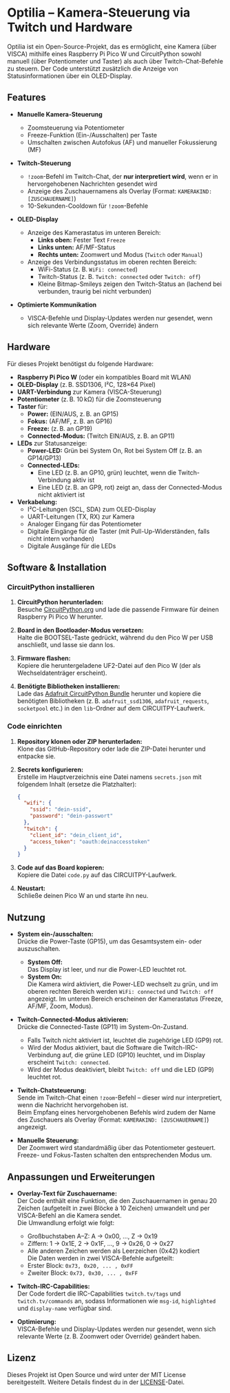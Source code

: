 # Optilia – Kamera-Steuerung via Twitch und Hardware

Optilia ist ein Open-Source-Projekt, das es ermöglicht, eine Kamera (über VISCA) mithilfe eines Raspberry Pi Pico W und CircuitPython sowohl manuell (über Potentiometer und Taster) als auch über Twitch-Chat-Befehle zu steuern. Der Code unterstützt zusätzlich die Anzeige von Statusinformationen über ein OLED-Display.

## Features

- **Manuelle Kamera-Steuerung**  
  - Zoomsteuerung via Potentiometer  
  - Freeze-Funktion (Ein-/Ausschalten) per Taste  
  - Umschalten zwischen Autofokus (AF) und manueller Fokussierung (MF)

- **Twitch-Steuerung**  
  - `!zoom`-Befehl im Twitch-Chat, der **nur interpretiert wird**, wenn er in hervorgehobenen Nachrichten gesendet wird  
  - Anzeige des Zuschauernamens als Overlay (Format: `KAMERAKIND: [ZUSCHAUERNAME]`)  
  - 10-Sekunden-Cooldown für `!zoom`-Befehle

- **OLED-Display**  
  - Anzeige des Kamerastatus im unteren Bereich:  
    - **Links oben:** Fester Text `Freeze`  
    - **Links unten:** AF/MF-Status  
    - **Rechts unten:** Zoomwert und Modus (`Twitch` oder `Manual`)  
  - Anzeige des Verbindungsstatus im oberen rechten Bereich:  
    - WiFi-Status (z. B. `WiFi: connected`)  
    - Twitch-Status (z. B. `Twitch: connected` oder `Twitch: off`)  
    - Kleine Bitmap-Smileys zeigen den Twitch-Status an (lachend bei verbunden, traurig bei nicht verbunden)

- **Optimierte Kommunikation**  
  - VISCA-Befehle und Display-Updates werden nur gesendet, wenn sich relevante Werte (Zoom, Override) ändern

## Hardware

Für dieses Projekt benötigst du folgende Hardware:

- **Raspberry Pi Pico W** (oder ein kompatibles Board mit WLAN)
- **OLED-Display** (z. B. SSD1306, I²C, 128×64 Pixel)
- **UART-Verbindung** zur Kamera (VISCA-Steuerung)
- **Potentiometer** (z. B. 10 kΩ) für die Zoomsteuerung
- **Taster** für:  
  - **Power:** (EIN/AUS, z. B. an GP15)  
  - **Fokus:** (AF/MF, z. B. an GP16)  
  - **Freeze:** (z. B. an GP19)  
  - **Connected-Modus:** (Twitch EIN/AUS, z. B. an GP11)
- **LEDs** zur Statusanzeige:  
  - **Power-LED:** Grün bei System On, Rot bei System Off (z. B. an GP14/GP13)  
  - **Connected-LEDs:**  
    - Eine LED (z. B. an GP10, grün) leuchtet, wenn die Twitch-Verbindung aktiv ist  
    - Eine LED (z. B. an GP9, rot) zeigt an, dass der Connected-Modus nicht aktiviert ist
- **Verkabelung:**  
  - I²C-Leitungen (SCL, SDA) zum OLED-Display  
  - UART-Leitungen (TX, RX) zur Kamera  
  - Analoger Eingang für das Potentiometer  
  - Digitale Eingänge für die Taster (mit Pull-Up-Widerständen, falls nicht intern vorhanden)  
  - Digitale Ausgänge für die LEDs

## Software & Installation

### CircuitPython installieren

1. **CircuitPython herunterladen:**  
   Besuche [CircuitPython.org](https://circuitpython.org/board/raspberry_pi_pico_w/) und lade die passende Firmware für deinen Raspberry Pi Pico W herunter.

2. **Board in den Bootloader-Modus versetzen:**  
   Halte die BOOTSEL-Taste gedrückt, während du den Pico W per USB anschließt, und lasse sie dann los.

3. **Firmware flashen:**  
   Kopiere die heruntergeladene UF2-Datei auf den Pico W (der als Wechseldatenträger erscheint).

4. **Benötigte Bibliotheken installieren:**  
   Lade das [Adafruit CircuitPython Bundle](https://circuitpython.org/libraries) herunter und kopiere die benötigten Bibliotheken (z. B. `adafruit_ssd1306`, `adafruit_requests`, `socketpool` etc.) in den `lib`-Ordner auf dem CIRCUITPY-Laufwerk.

### Code einrichten

1. **Repository klonen oder ZIP herunterladen:**  
   Klone das GitHub-Repository oder lade die ZIP-Datei herunter und entpacke sie.

2. **Secrets konfigurieren:**  
   Erstelle im Hauptverzeichnis eine Datei namens `secrets.json` mit folgendem Inhalt (ersetze die Platzhalter):

   ```json
   {
     "wifi": {
       "ssid": "dein-ssid",
       "password": "dein-passwort"
     },
     "twitch": {
       "client_id": "dein_client_id",
       "access_token": "oauth:deinaccesstoken"
     }
   }
   ```

3. **Code auf das Board kopieren:**  
   Kopiere die Datei `code.py` auf das CIRCUITPY-Laufwerk.

4. **Neustart:**  
   Schließe deinen Pico W an und starte ihn neu.

## Nutzung

- **System ein-/ausschalten:**  
  Drücke die Power-Taste (GP15), um das Gesamtsystem ein- oder auszuschalten.  
  - **System Off:**  
    Das Display ist leer, und nur die Power-LED leuchtet rot.  
  - **System On:**  
    Die Kamera wird aktiviert, die Power-LED wechselt zu grün, und im oberen rechten Bereich werden `WiFi: connected` und `Twitch: off` angezeigt. Im unteren Bereich erscheinen der Kamerastatus (Freeze, AF/MF, Zoom, Modus).

- **Twitch-Connected-Modus aktivieren:**  
  Drücke die Connected-Taste (GP11) im System-On-Zustand.  
  - Falls Twitch nicht aktiviert ist, leuchtet die zugehörige LED (GP9) rot.  
  - Wird der Modus aktiviert, baut die Software die Twitch-IRC-Verbindung auf, die grüne LED (GP10) leuchtet, und im Display erscheint `Twitch: connected`.  
  - Wird der Modus deaktiviert, bleibt `Twitch: off` und die LED (GP9) leuchtet rot.

- **Twitch-Chatsteuerung:**  
  Sende im Twitch-Chat einen `!zoom`-Befehl – dieser wird nur interpretiert, wenn die Nachricht hervorgehoben ist.  
  Beim Empfang eines hervorgehobenen Befehls wird zudem der Name des Zuschauers als Overlay (Format: `KAMERAKIND: [ZUSCHAUERNAME]`) angezeigt.

- **Manuelle Steuerung:**  
  Der Zoomwert wird standardmäßig über das Potentiometer gesteuert. Freeze- und Fokus-Tasten schalten den entsprechenden Modus um.

## Anpassungen und Erweiterungen

- **Overlay-Text für Zuschauername:**  
  Der Code enthält eine Funktion, die den Zuschauernamen in genau 20 Zeichen (aufgeteilt in zwei Blöcke à 10 Zeichen) umwandelt und per VISCA-Befehl an die Kamera sendet.  
  Die Umwandlung erfolgt wie folgt:  
  - Großbuchstaben A–Z: A → 0x00, …, Z → 0x19  
  - Ziffern: 1 → 0x1E, 2 → 0x1F, …, 9 → 0x26, 0 → 0x27  
  - Alle anderen Zeichen werden als Leerzeichen (0x42) kodiert  
  Die Daten werden in zwei VISCA-Befehle aufgeteilt:  
  - Erster Block: `0x73, 0x20, ... , 0xFF`  
  - Zweiter Block: `0x73, 0x30, ... , 0xFF`

- **Twitch-IRC-Capabilities:**  
  Der Code fordert die IRC-Capabilities `twitch.tv/tags` und `twitch.tv/commands` an, sodass Informationen wie `msg-id`, `highlighted` und `display-name` verfügbar sind.

- **Optimierung:**  
  VISCA-Befehle und Display-Updates werden nur gesendet, wenn sich relevante Werte (z. B. Zoomwert oder Override) geändert haben.

## Lizenz

Dieses Projekt ist Open Source und wird unter der MIT License bereitgestellt. Weitere Details findest du in der [LICENSE](LICENSE)-Datei.

